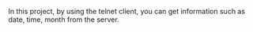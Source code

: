 In this project, by using the telnet client, you can get information such as date, time, month from the server.
